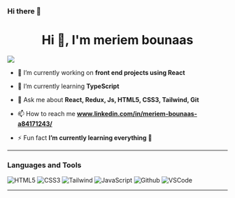 ### Hi there 👋
<h1 align="center">Hi 👋, I'm meriem bounaas</h1>

![](https://readme-typing-svg.herokuapp.com?font=Sriracha&color=D2D86E&lines=I'm+a+Front+-end+Developer)

- 🔭 I’m currently working on **front end projects using React**

- 🌱 I’m currently learning **TypeScript**

- 💬 Ask me about **React, Redux, Js, HTML5, CSS3, Tailwind, Git**

- 📫 How to reach me **www.linkedin.com/in/meriem-bounaas-a84171243/**

- ⚡ Fun fact **I’m currently learning everything 🤣**

---

<h3 align="left">Languages and Tools</h3>

![HTML5](https://img.shields.io/badge/HTML5-E34F26?style=for-the-badge&logo=html5&logoColor=white)
![CSS3](https://img.shields.io/badge/CSS3-1572B6?style=for-the-badge&logo=css3&logoColor=white)
![Tailwind](https://img.shields.io/badge/Tailwind_CSS-38B2AC?style=for-the-badge&logo=tailwind-css&logoColor=white)
![JavaScript](https://img.shields.io/badge/JavaScript-F7DF1E?style=for-the-badge&logo=javascript&logoColor=black)
![Github](https://img.shields.io/badge/GitHub-100000?style=for-the-badge&logo=github&logoColor=white)
![VSCode](https://img.shields.io/badge/-Visual%20Studio%20Code-0078d7?style=for-the-badge&logo=visualstudiocode&logoColor=white)


  
  
  ---


<br/>
<br/>

